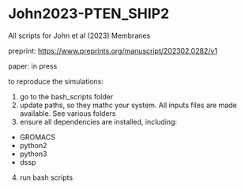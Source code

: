 # John2023-PTEN_SHIP2
All scripts for John et al (2023) Membranes    
    
preprint: https://www.preprints.org/manuscript/202302.0282/v1    
    
paper: in press    
    
to reproduce the simulations:   
1) go to the bash_scripts folder    
2) update paths, so they mathc your system. All inputs files are made available. See various folders        
3) ensure all dependencies are installed, including:    
- GROMACS    
- python2    
- python3    
- dssp    
4) run bash scripts    
